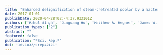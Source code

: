 ```yaml
---
title: "Enhanced delignification of steam-pretreated poplar by a bacterial laccase"
date: 2017-01-01
publishDate: 2020-04-28T02:44:37.933101Z
authors: ["Rahul Singh", "Jinguang Hu", "Matthew R. Regner", "James W. Round", "John Ralph", "John N. Saddler", "Lindsay D. Eltis"]
publication_types: ["2"]
abstract: ""
featured: false
publication: "*Sci. Rep.*"
doi: "10.1038/srep42121"
---
```


